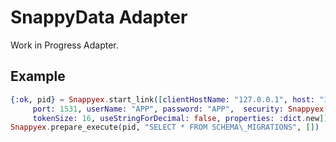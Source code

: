 # SnappyData Adapter

Work in Progress Adapter. 

## Example

```elixir
{:ok, pid} = Snappyex.start_link([clientHostName: "127.0.0.1", host: "192.168.55.4", clientID: "ElixirClient1|0x" <> Base.encode16(inspect self), 
     port: 1531, userName: "APP", password: "APP",  security: Snappyex.Model.SecurityMechanism.plain, 
     tokenSize: 16, useStringForDecimal: false, properties: :dict.new])
Snappyex.prepare_execute(pid, "SELECT * FROM SCHEMA\_MIGRATIONS", [])   
```